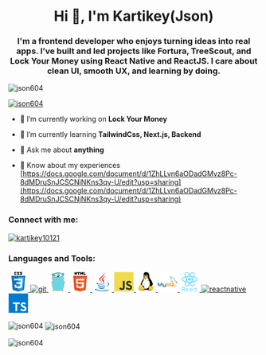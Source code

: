 <h1 align="center">Hi 👋, I'm Kartikey(Json)</h1>
<h3 align="center">I'm a frontend developer who enjoys turning ideas into real apps. I’ve built and led projects like Fortura, TreeScout, and Lock Your Money using React Native and ReactJS. I care about clean UI, smooth UX, and learning by doing.</h3>

<p align="left"> <img src="https://komarev.com/ghpvc/?username=json604&label=Profile%20views&color=0e75b6&style=flat" alt="json604" /> </p>

<p align="left"> <a href="https://github.com/ryo-ma/github-profile-trophy"><img src="https://github-profile-trophy.vercel.app/?username=json604" alt="json604" /></a> </p>

- 🔭 I’m currently working on **Lock Your Money**

- 🌱 I’m currently learning **TailwindCss, Next.js, Backend**

- 💬 Ask me about **anything**

- 📄 Know about my experiences [https://docs.google.com/document/d/1ZhLLvn6aODadGMvz8Pc-8dMDruSnJCSCNjNKns3qy-U/edit?usp=sharing](https://docs.google.com/document/d/1ZhLLvn6aODadGMvz8Pc-8dMDruSnJCSCNjNKns3qy-U/edit?usp=sharing)

<h3 align="left">Connect with me:</h3>
<p align="left">
<a href="https://linkedin.com/in/kartikey10121" target="blank"><img align="center" src="https://raw.githubusercontent.com/rahuldkjain/github-profile-readme-generator/master/src/images/icons/Social/linked-in-alt.svg" alt="kartikey10121" height="30" width="40" /></a>
</p>

<h3 align="left">Languages and Tools:</h3>
<p align="left"> <a href="https://www.w3schools.com/css/" target="_blank" rel="noreferrer"> <img src="https://raw.githubusercontent.com/devicons/devicon/master/icons/css3/css3-original-wordmark.svg" alt="css3" width="40" height="40"/> </a> <a href="https://git-scm.com/" target="_blank" rel="noreferrer"> <img src="https://www.vectorlogo.zone/logos/git-scm/git-scm-icon.svg" alt="git" width="40" height="40"/> </a> <a href="https://golang.org" target="_blank" rel="noreferrer"> <img src="https://raw.githubusercontent.com/devicons/devicon/master/icons/go/go-original.svg" alt="go" width="40" height="40"/> </a> <a href="https://www.w3.org/html/" target="_blank" rel="noreferrer"> <img src="https://raw.githubusercontent.com/devicons/devicon/master/icons/html5/html5-original-wordmark.svg" alt="html5" width="40" height="40"/> </a> <a href="https://www.java.com" target="_blank" rel="noreferrer"> <img src="https://raw.githubusercontent.com/devicons/devicon/master/icons/java/java-original.svg" alt="java" width="40" height="40"/> </a> <a href="https://developer.mozilla.org/en-US/docs/Web/JavaScript" target="_blank" rel="noreferrer"> <img src="https://raw.githubusercontent.com/devicons/devicon/master/icons/javascript/javascript-original.svg" alt="javascript" width="40" height="40"/> </a> <a href="https://www.linux.org/" target="_blank" rel="noreferrer"> <img src="https://raw.githubusercontent.com/devicons/devicon/master/icons/linux/linux-original.svg" alt="linux" width="40" height="40"/> </a> <a href="https://www.mysql.com/" target="_blank" rel="noreferrer"> <img src="https://raw.githubusercontent.com/devicons/devicon/master/icons/mysql/mysql-original-wordmark.svg" alt="mysql" width="40" height="40"/> </a> <a href="https://reactjs.org/" target="_blank" rel="noreferrer"> <img src="https://raw.githubusercontent.com/devicons/devicon/master/icons/react/react-original-wordmark.svg" alt="react" width="40" height="40"/> </a> <a href="https://reactnative.dev/" target="_blank" rel="noreferrer"> <img src="https://reactnative.dev/img/header_logo.svg" alt="reactnative" width="40" height="40"/> </a> <a href="https://www.typescriptlang.org/" target="_blank" rel="noreferrer"> <img src="https://raw.githubusercontent.com/devicons/devicon/master/icons/typescript/typescript-original.svg" alt="typescript" width="40" height="40"/> </a> </p>

<p><img align="left" src="https://github-readme-stats.vercel.app/api/top-langs?username=json604&show_icons=true&locale=en&layout=compact" alt="json604" /></p>

<p>&nbsp;<img align="center" src="https://github-readme-stats.vercel.app/api?username=json604&show_icons=true&locale=en" alt="json604" /></p>

<p><img align="center" src="https://github-readme-streak-stats.herokuapp.com/?user=json604&" alt="json604" /></p>

